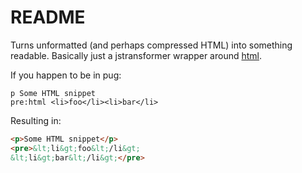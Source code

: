 # README 

Turns unformatted (and perhaps compressed HTML) into something readable. Basically just a jstransformer wrapper around [html](https://www.npmjs.com/package/html).

If you happen to be in pug:

```pug
p Some HTML snippet
pre:html <li>foo</li><li>bar</li>
```

Resulting in:

```html
<p>Some HTML snippet</p>
<pre>&lt;li&gt;foo&lt;/li&gt;
&lt;li&gt;bar&lt;/li&gt;</pre>
```